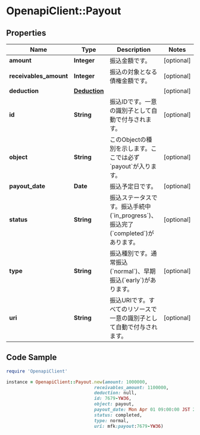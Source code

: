 # OpenapiClient::Payout

## Properties

Name | Type | Description | Notes
------------ | ------------- | ------------- | -------------
**amount** | **Integer** | 振込金額です。 | [optional] 
**receivables_amount** | **Integer** | 振込の対象となる債権金額です。 | [optional] 
**deduction** | [**Deduction**](Deduction.md) |  | [optional] 
**id** | **String** | 振込IDです。一意の識別子として自動で付与されます。 | [optional] 
**object** | **String** | このObjectの種別を示します。ここでは必ず&#x60;payout&#x60;が入ります。 | [optional] 
**payout_date** | **Date** | 振込予定日です。 | [optional] 
**status** | **String** | 振込ステータスです。振込手続中(&#x60;in_progress&#x60;)、振込完了(&#x60;completed&#x60;)があります。 | [optional] 
**type** | **String** | 振込種別です。通常振込(&#x60;normal&#x60;)、早期振込(&#x60;early&#x60;)があります。 | [optional] 
**uri** | **String** | 振込URIです。すべてのリソースで一意の識別子として自動で付与されます。 | [optional] 

## Code Sample

```ruby
require 'OpenapiClient'

instance = OpenapiClient::Payout.new(amount: 1000000,
                                 receivables_amount: 1100000,
                                 deduction: null,
                                 id: 7679-YW36,
                                 object: payout,
                                 payout_date: Mon Apr 01 09:00:00 JST 2019,
                                 status: completed,
                                 type: normal,
                                 uri: mfk:payout:7679-YW36)
```


